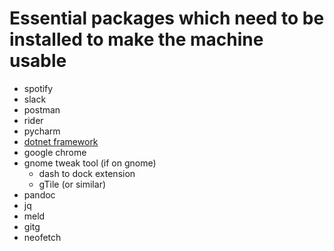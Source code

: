 # Essential packages which need to be installed to make the machine usable
- spotify
- slack
- postman
- rider
- pycharm
- [dotnet framework](https://wiki.archlinux.org/index.php/.NET_Core)
- google chrome
- gnome tweak tool (if on gnome)
	- dash to dock extension
	- gTile (or similar)
- pandoc
- jq
- meld
- gitg
- neofetch

